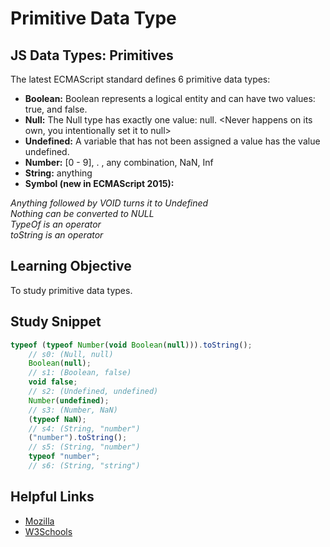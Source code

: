 # Primitive Data Type
## JS Data Types: Primitives  
The latest ECMAScript standard defines 6 primitive data types:

* **Boolean:** Boolean represents a logical entity and can have two values: true, and false.
* **Null:** The Null type has exactly one value: null. <Never happens on its own, you intentionally set it to null>
* **Undefined:** A variable that has not been assigned a value has the value undefined.
* **Number:** [0 - 9], . ,  any combination, NaN, Inf
* **String:** anything
* **Symbol (new in ECMAScript 2015):**


*Anything followed by VOID turns it to Undefined*  
*Nothing can be converted to NULL*  
*TypeOf is an operator*  
*toString is an operator*  

## Learning Objective
To study primitive data types.

## Study Snippet
```Javascript
typeof (typeof Number(void Boolean(null))).toString();
    // s0: (Null, null)
    Boolean(null);
    // s1: (Boolean, false)
    void false;
    // s2: (Undefined, undefined)
    Number(undefined);
    // s3: (Number, NaN)
    (typeof NaN);
    // s4: (String, "number")
    ("number").toString();
    // s5: (String, "number")
    typeof "number";
    // s6: (String, "string")
 ```
 
 ## Helpful Links
 
 * [Mozilla](https://developer.mozilla.org/en-US/docs/Web/JavaScript/Data_structures)  
 * [W3Schools](https://www.w3schools.com/js/js_datatypes.asp)

